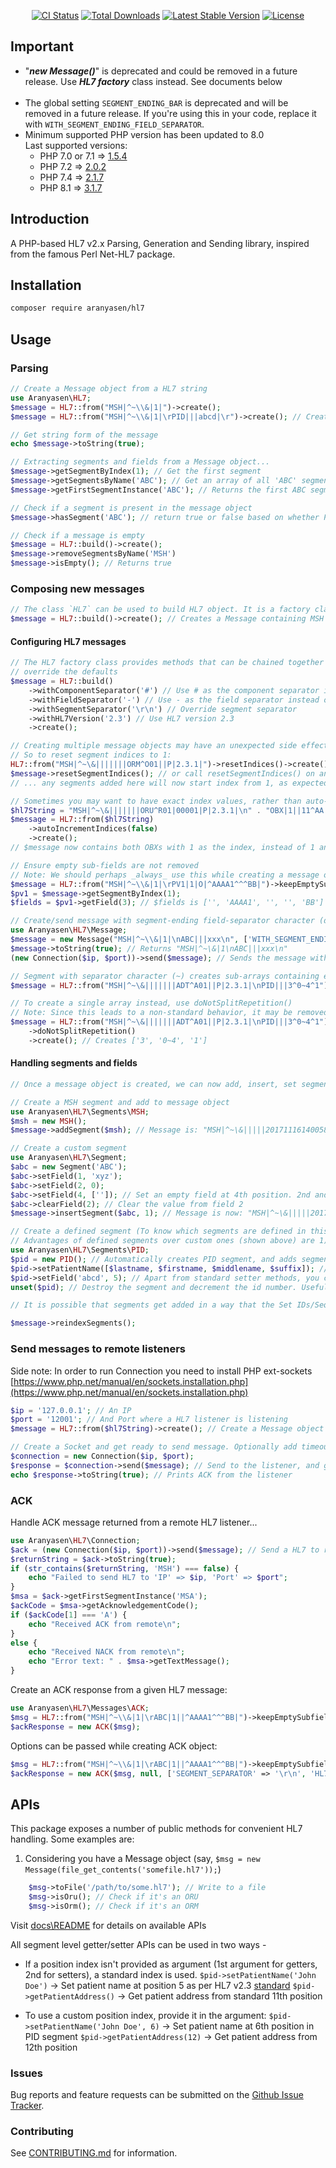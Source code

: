 <p align="center">
<a href="https://github.com/senaranya/HL7/actions"><img src="https://github.com/senaranya/hl7/actions/workflows/main_ci.yml/badge.svg?branch=master" alt="CI Status"></a>
<a href="https://packagist.org/packages/aranyasen/hl7"><img src="https://poser.pugx.org/aranyasen/hl7/downloads" alt="Total Downloads"></a>
<a href="https://packagist.org/packages/aranyasen/hl7"><img src="https://poser.pugx.org/aranyasen/hl7/v/stable" alt="Latest Stable Version"></a>
<a href="https://packagist.org/packages/aranyasen/hl7"><img src="https://poser.pugx.org/aranyasen/hl7/license" alt="License"></a>
</p>

## Important
- "_**new Message()**_" is deprecated and could be removed in a future release. Use _**HL7 factory**_ class instead. See documents below <br><br>
- The global setting `SEGMENT_ENDING_BAR` is deprecated and will be removed in a future release. If you're using this in your code, replace it with `WITH_SEGMENT_ENDING_FIELD_SEPARATOR`.
- Minimum supported PHP version has been updated to 8.0 <br>
    Last supported versions: <br>
    - PHP 7.0 or 7.1 => [1.5.4](https://github.com/senaranya/HL7/tree/1.5.4)<br>
    - PHP 7.2 => [2.0.2](https://github.com/senaranya/HL7/tree/2.0.2)<br>
    - PHP 7.4 => [2.1.7](https://github.com/senaranya/HL7/tree/2.1.7)
    - PHP 8.1 => [3.1.7](https://github.com/senaranya/HL7/tree/3.1.8)

## Introduction

A PHP-based HL7 v2.x Parsing, Generation and Sending library, inspired from the famous Perl Net-HL7 package.

## Installation

```bash
composer require aranyasen/hl7
```

## Usage

### Parsing
```php
// Create a Message object from a HL7 string
use Aranyasen\HL7;
$message = HL7::from("MSH|^~\\&|1|")->create();
$message = HL7::from("MSH|^~\\&|1|\rPID|||abcd|\r")->create(); // Creates Message object with two segments with \r as segment ending (\n can also be used)

// Get string form of the message
echo $message->toString(true);

// Extracting segments and fields from a Message object...
$message->getSegmentByIndex(1); // Get the first segment
$message->getSegmentsByName('ABC'); // Get an array of all 'ABC' segments
$message->getFirstSegmentInstance('ABC'); // Returns the first ABC segment. Same as $message->getSegmentsByName('ABC')[0];

// Check if a segment is present in the message object
$message->hasSegment('ABC'); // return true or false based on whether PID is present in the $message object

// Check if a message is empty
$message = HL7::build()->create();
$message->removeSegmentsByName('MSH')
$message->isEmpty(); // Returns true
```

### Composing new messages
```php
// The class `HL7` can be used to build HL7 object. It is a factory class with various helper methods to help build a hl7.
$message = HL7::build()->create(); // Creates a Message containing MSH segment with default separators, version etc.
```
#### Configuring HL7 messages
```php
// The HL7 factory class provides methods that can be chained together in a fluent fashion. These can be used to
// override the defaults
$message = HL7::build()
    ->withComponentSeparator('#') // Use # as the component separator instead of the default ^ 
    ->withFieldSeparator('-') // Use - as the field separator instead of the default |
    ->withSegmentSeparator('\r\n') // Override segment separator
    ->withHL7Version('2.3') // Use HL7 version 2.3
    ->create();
```
```php
// Creating multiple message objects may have an unexpected side effect: segments start with wrong index values (Check tests/MessageTest for explanation)...
// So to reset segment indices to 1:
HL7::from("MSH|^~\&|||||||ORM^O01||P|2.3.1|")->resetIndices()->create(); // Use resetIndices() while creating a new message
$message->resetSegmentIndices(); // or call resetSegmentIndices() on an existing $message object
// ... any segments added here will now start index from 1, as expected.
```
```php
// Sometimes you may want to have exact index values, rather than auto-incrementing for each instance of a segment
$hl7String = "MSH|^~\&|||||||ORU^R01|00001|P|2.3.1|\n" . "OBX|1||11^AA|\n" . "OBX|1||22^BB|\n";
$message = HL7::from($hl7String)
    ->autoIncrementIndices(false)
    ->create();
// $message now contains both OBXs with 1 as the index, instead of 1 and 2
```
```php
// Ensure empty sub-fields are not removed
// Note: We should perhaps _always_ use this while creating a message object, as we don't want empty subfields removed. In future versions, this will be the default
$message = HL7::from("MSH|^~\\&|1|\rPV1|1|O|^AAAA1^^^BB|")->keepEmptySubfields()->create();
$pv1 = $message->getSegmentByIndex(1);
$fields = $pv1->getField(3); // $fields is ['', 'AAAA1', '', '', 'BB']

// Create/send message with segment-ending field-separator character (default "|") removed
use Aranyasen\HL7\Message;
$message = new Message("MSH|^~\\&|1|\nABC|||xxx\n", ['WITH_SEGMENT_ENDING_FIELD_SEPARATOR' => false]);
$message->toString(true); // Returns "MSH|^~\&|1\nABC|||xxx\n"
(new Connection($ip, $port))->send($message); // Sends the message without ending field-separator character (details on Connection below)
```
```php
// Segment with separator character (~) creates sub-arrays containing each sub-segment
$message = HL7::from("MSH|^~\&|||||||ADT^A01||P|2.3.1|\nPID|||3^0~4^1")->create(); // Creates [[3,0], [4,1]]

// To create a single array instead, use doNotSplitRepetition()
// Note: Since this leads to a non-standard behavior, it may be removed in future
$message = HL7::from("MSH|^~\&|||||||ADT^A01||P|2.3.1|\nPID|||3^0~4^1")
    ->doNotSplitRepetition()
    ->create(); // Creates ['3', '0~4', '1']
```

#### Handling segments and fields
```php
// Once a message object is created, we can now add, insert, set segments and fields.

// Create a MSH segment and add to message object
use Aranyasen\HL7\Segments\MSH;
$msh = new MSH();
$message->addSegment($msh); // Message is: "MSH|^~\&|||||20171116140058|||2017111614005840157||2.3|\n"

// Create a custom segment
use Aranyasen\HL7\Segment;
$abc = new Segment('ABC');
$abc->setField(1, 'xyz');
$abc->setField(2, 0);
$abc->setField(4, ['']); // Set an empty field at 4th position. 2nd and 3rd positions will be automatically set to empty
$abc->clearField(2); // Clear the value from field 2
$message->insertSegment($abc, 1); // Message is now: "MSH|^~\&|||||20171116140058|||2017111614005840157||2.3|\nABC|xyz|\n"

// Create a defined segment (To know which segments are defined in this package, look into Segments/ directory)
// Advantages of defined segments over custom ones (shown above) are 1) Helpful setter methods, 2) Auto-incrementing segment index
use Aranyasen\HL7\Segments\PID;
$pid = new PID(); // Automatically creates PID segment, and adds segment index at PID.1
$pid->setPatientName([$lastname, $firstname, $middlename, $suffix]); // Use a setter method to add patient's name at standard position (PID.5)
$pid->setField('abcd', 5); // Apart from standard setter methods, you can manually set a value at any position too
unset($pid); // Destroy the segment and decrement the id number. Useful when you want to discard a segment.

// It is possible that segments get added in a way that the Set IDs/Sequence IDs within the message are not in order or leave gaps. To reset all Set/Sequence IDs in the message:

$message->reindexSegments();
```

### Send messages to remote listeners

Side note: In order to run Connection you need to install PHP ext-sockets [https://www.php.net/manual/en/sockets.installation.php](https://www.php.net/manual/en/sockets.installation.php)

```php
$ip = '127.0.0.1'; // An IP
$port = '12001'; // And Port where a HL7 listener is listening
$message = HL7::from($hl7String)->create(); // Create a Message object from your HL7 string. See above for details

// Create a Socket and get ready to send message. Optionally add timeout in seconds as 3rd argument (default: 10 sec)
$connection = new Connection($ip, $port);
$response = $connection->send($message); // Send to the listener, and get a response back
echo $response->toString(true); // Prints ACK from the listener
```
### ACK
Handle ACK message returned from a remote HL7 listener...
```php
use Aranyasen\HL7\Connection;
$ack = (new Connection($ip, $port))->send($message); // Send a HL7 to remote listener
$returnString = $ack->toString(true);
if (str_contains($returnString, 'MSH') === false) {
    echo "Failed to send HL7 to 'IP' => $ip, 'Port' => $port";
}
$msa = $ack->getFirstSegmentInstance('MSA');
$ackCode = $msa->getAcknowledgementCode();
if ($ackCode[1] === 'A') {
    echo "Received ACK from remote\n";
}
else {
    echo "Received NACK from remote\n";
    echo "Error text: " . $msa->getTextMessage();
}
```
Create an ACK response from a given HL7 message:
```php
use Aranyasen\HL7\Messages\ACK;
$msg = HL7::from("MSH|^~\\&|1|\rABC|1||^AAAA1^^^BB|")->keepEmptySubfields()->create();
$ackResponse = new ACK($msg);
```
Options can be passed while creating ACK object:
```php
$msg = HL7::from("MSH|^~\\&|1|\rABC|1||^AAAA1^^^BB|")->keepEmptySubfields()->create();
$ackResponse = new ACK($msg, null, ['SEGMENT_SEPARATOR' => '\r\n', 'HL7_VERSION' => '2.5']);
```

## APIs
This package exposes a number of public methods for convenient HL7 handling. Some examples are:
1) Considering you have a Message object (say, `$msg = new Message(file_get_contents('somefile.hl7'));`)
```php
    $msg->toFile('/path/to/some.hl7'); // Write to a file
    $msg->isOru(); // Check if it's an ORU
    $msg->isOrm(); // Check if it's an ORM
```

Visit [docs\README](docs/README.md) for details on available APIs

All segment level getter/setter APIs can be used in two ways -
* If a position index isn't provided as argument (1st argument for getters, 2nd for setters), a standard index is used.
`$pid->setPatientName('John Doe')` -> Set patient name at position 5 as per HL7 v2.3 [standard](https://corepointhealth.com/resource-center/hl7-resources/hl7-pid-segment)
`$pid->getPatientAddress()` -> Get patient address from standard 11th position


* To use a custom position index, provide it in the argument:
`$pid->setPatientName('John Doe', 6)` -> Set patient name at 6th position in PID segment
`$pid->getPatientAddress(12)` -> Get patient address from 12th position

### Issues
Bug reports and feature requests can be submitted on the [Github Issue Tracker](https://github.com/senaranya/HL7/issues).

### Contributing
See [CONTRIBUTING.md](CONTRIBUTING.md) for information.
